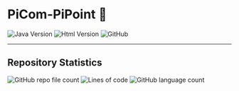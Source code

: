 # PiCom-PiPoint 🚌
![Java Version](https://img.shields.io/badge/Java-17.0-green.svg) ![Html Version](https://img.shields.io/badge/HTML-17.0-orange.svg) ![GitHub](https://img.shields.io/github/license/PiCom-PiPoint/PiCom-PiPoint.github.io)

---
## Repository Statistics

![GitHub repo file count](https://img.shields.io/github/directory-file-count/PiCom-PiPoint/PiCom-PiPoint.github.io) ![Lines of code](https://img.shields.io/tokei/lines/github/PiCom-PiPoint/PiCom-PiPoint.github.io) ![GitHub language count](https://img.shields.io/github/languages/count/PiCom-PiPoint/PiCom-PiPoint.github.io)